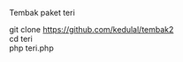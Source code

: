 Tembak paket teri

git clone https://github.com/kedulal/tembak2 </br>
cd teri </br>
php teri.php </br>
